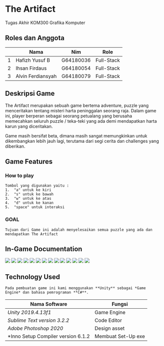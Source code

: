 # The Artifact
Tugas Akhir KOM300 Grafika Komputer

## Roles dan Anggota
<table>
    <thead>
        <tr>
            <th></th>
            <th>Nama</th>
            <th>Nim</th>
            <th>Role</th>
        </tr>
    </thead>
    <tbody>
        <tr>
            <td>1</td>
            <td>Hafizh Yusuf B</td>
            <td>G64180036</td>
            <td>Full-Stack</td>
        </tr>
        <tr>
            <td>2</td>
            <td>Ihsan Firdaus</td>
            <td>G64180054</td>
            <td>Full-Stack</td>
        </tr>
        <tr>
            <td>3</td>
            <td>Alvin Ferdiansyah</td>
            <td>G64180079</td>
            <td>Full-Stack</td>
        </tr>
    </tbody>
</table>

## Deskripsi Game
The Artifact merupakan sebuah game bertema adventure, puzzle yang menceritakan tentang misteri harta peninggalan seorang raja. Dalam game ini, player berperan sebagai seorang petualang yang berusaha memecahkan seluruh puzzle / teka-teki yang ada demi mendapatkan harta karun yang diceritakan.

Game masih bersifat beta, dimana masih sangat memungkinkan untuk dikembangkan lebih jauh lagi, terutama dari segi cerita dan challenges yang diberikan.

## Game Features

### How to play
```text
Tombol yang digunakan yaitu :
1.  "a" untuk ke kiri
2.  "s" untuk ke bawah
3.  "w" untuk ke atas
4.  "d" untuk ke kanan
5.  "space" untuk interaksi
```

### GOAL

	Tujuan dari Game ini adalah menyelesaikan semua puzzle yang ada dan mendapatkan The Artifact

## In-Game Documentation
![](Picture%20In-Game/Developer.png)
![](Picture%20In-Game/Menu.png)
![](Picture%20In-Game/Prolog1.png)
![](Picture%20In-Game/Prolog2.png)
![](Picture%20In-Game/Intruksi.png)
![](Picture%20In-Game/Pause.png)
![](Picture%20In-Game/Altar.png)
![](Picture%20In-Game/Monumen.png)
![](Picture%20In-Game/Rumah.png)
![](Picture%20In-Game/Kuburan.png)
![](Picture%20In-Game/Solve-Puzzle.png)
![](Picture%20In-Game/Epilog.png)
![](Picture%20In-Game/Contributor.png)
![](Picture%20In-Game/Thanks.png)

## Technology Used

	Pada pembuatan game ini kami menggunakan **Unity** sebagai *Game Engine* dan bahasa pemrograman **C#**.

| Nama Software        | Fungsi      |
| -------------------- | ----------- |
| *Unity 2019.4.13f1*  | Game Engine |
| *Sublime Text version 3.2.2* | Code Editor |
| *Adobe Photoshop 2020* | Design asset |
| *Inno Setup Compiler version 6.1.2 | Membuat Set-Up exe|